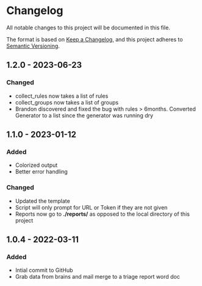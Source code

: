 # Changelog

All notable changes to this project will be documented in this file.

The format is based on [Keep a Changelog](https://keepachangelog.com/en/1.0.0/),
and this project adheres to [Semantic Versioning](https://semver.org/spec/v2.0.0.html).

## 1.2.0 - 2023-06-23

### Changed

- collect_rules now takes a list of rules
- collect_groups now takes a list of groups
- Brandon discovered and fixed the bug with rules > 6months. Converted Generator
to a list since the generator was running dry

## 1.1.0 - 2023-01-12

### Added

- Colorized output
- Better error handling

### Changed

- Updated the template
- Script will only prompt for URL or Token if they are not given
- Reports now go to **./reports/** as opposed to the local directory of this project

## 1.0.4 - 2022-03-11

### Added

- Intial commit to GitHub
- Grab data from brains and mail merge to a triage report word doc
